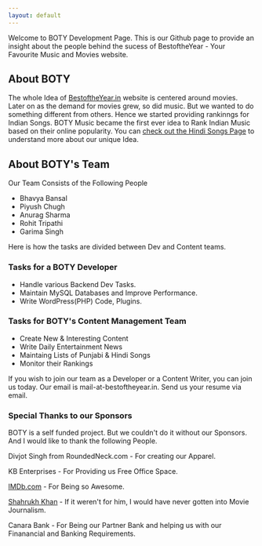 ```yaml
---
layout: default
---
```


Welcome to BOTY Development Page. This is our Github page to provide an insight about the people behind the sucess of BestoftheYear - Your Favourite Music and Movies website.

## About BOTY 
The whole Idea of [BestoftheYear.in](https://bestoftheyear.in/) website is centered around movies. Later on as the demand for movies grew, so did music. But we wanted to do something different from others. Hence we started providing rankinngs for Indian Songs. BOTY Music became the first ever idea to Rank Indian Music based on their online popularity. You can [check out the Hindi Songs Page](https://bestoftheyear.in/music/hindi/) to understand more about our unique Idea.

## About BOTY's Team

Our Team Consists of the Following People

* Bhavya Bansal
* Piyush Chugh
* Anurag Sharma
* Rohit Tripathi
* Garima Singh

Here is how the tasks are divided between Dev and Content teams.

### Tasks for a BOTY Developer

*   Handle various Backend Dev Tasks.
*   Maintain MySQL Databases and Improve Performance.
*   Write WordPress(PHP) Code, Plugins.

### Tasks for BOTY's Content Management Team

* Create New & Interesting Content
* Write Daily Entertainment News
* Maintaing Lists of Punjabi & Hindi Songs
* Monitor their Rankings

If you wish to join our team as a Developer or a Content Writer, you can join us today. Our email is mail-at-bestoftheyear.in. Send us your resume via email.

### Special Thanks to our Sponsors

BOTY is a self funded project. But we couldn't do it without our Sponsors. And I would like to thank the following People.

Divjot Singh from RoundedNeck.com - For creating our Apparel.

KB Enterprises - For Providing us Free Office Space.

[IMDb.com](https://imdb.com) - For Being so Awesome.

[Shahrukh Khan](https://en.wikipedia.org/wiki/Shah_Rukh_Khan) - If it weren't for him, I would have never gotten into Movie Journalism.

Canara Bank - For Being our Partner Bank and helping us with our Finanancial and Banking Requirements.


